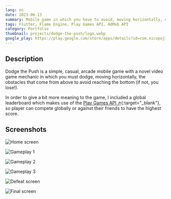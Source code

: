 ```yaml
---
lang: en
date: 2023-06-13
summary: Mobile game in which you have to avoid, moving horizontally, obstacles that come from above.
tags: Flutter, Flame Engine, Play Games API, AdMob API
category: Portfolio
thumbnail: projects/dodge-the-push/logo.webp
google_play: https://play.google.com/store/apps/details?id=com.nicopujia.dodgethepush
---
```


## Description

Dodge the Push is a simple, casual, arcade mobile game with a novel video game mechanic in which you must dodge, moving horizontally, the obstacles that come from above to avoid reaching the bottom (if not, you lose!).

In order to give a bit more meaning to the game, I included a global leaderboard which makes use of the [Play Games API ↗](https://developers.google.com/games/services?hl=es-419){:target="_blank"}, so player can compete globally or against their friends to have the highest score.

## Screenshots

![Home screen]({static}/images/projects/dodge-the-push/home-screen.jpg)

![Gameplay 1]({static}/images/projects/dodge-the-push/gameplay-1.jpg)

![Gameplay 2]({static}/images/projects/dodge-the-push/gameplay-2.jpg)

![Gameplay 3]({static}/images/projects/dodge-the-push/gameplay-3.jpg)

![Defeat screen]({static}/images/projects/dodge-the-push/defeat-screen.jpg)

![Final screen]({static}/images/projects/dodge-the-push/final-screen.jpg)
